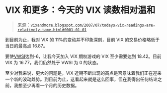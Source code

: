 <!--yml

分类：未分类

日期：2024-05-18 19:07:40

-->

# VIX 和更多：今天的 VIX 读数相对温和

> 来源：[`vixandmore.blogspot.com/2007/07/todays-vix-readings-are-relatively-tame.html#0001-01-01`](http://vixandmore.blogspot.com/2007/07/todays-vix-readings-are-relatively-tame.html#0001-01-01)

到目前为止，我对 VIX 的 11%的变动并不印象深刻，目前 VIX 的交易价格略低于当日的最高点 16.87。

要使[VWSI](http://vixandmore.blogspot.com/search/label/VWSI)达到-6，让我今天加入 VIX 期权游戏的 VIX 至少需要达到 18.42。目前 VIX 为 16.77，我们仍然处于 VWSI 为 0 的状态。

至少对我来说，更大的问题是，VIX 近期不断出现的高点是否意味着我们正在迎来一个新的波动趋势。到目前为止，这看起来就是这么回事，但在我得出任何结论之前，我想至少再看一个月的历史数据。
